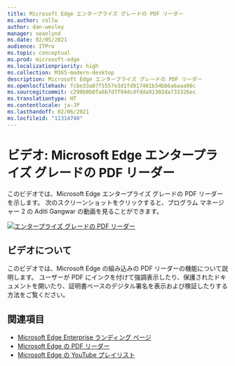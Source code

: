 ```yaml
---
title: Microsoft Edge エンタープライズ グレードの PDF リーダー
ms.author: collw
author: dan-wesley
manager: seanlynd
ms.date: 02/05/2021
audience: ITPro
ms.topic: conceptual
ms.prod: microsoft-edge
ms.localizationpriority: high
ms.collection: M365-modern-desktop
description: Microsoft Edge エンタープライズ グレードの PDF リーダー
ms.openlocfilehash: fcbe33a87f5557e3d1fd917401b34bb6a6aaa90c
ms.sourcegitcommit: c290b0b0fa6b7d7f94dcdfdda91302da733326ec
ms.translationtype: HT
ms.contentlocale: ja-JP
ms.lasthandoff: 02/06/2021
ms.locfileid: "11314740"
---
```

# ビデオ: Microsoft Edge エンタープライズ グレードの PDF リーダー

このビデオでは、Microsoft Edge エンタープライズ グレードの PDF リーダーを示します。 次のスクリーンショットをクリックすると、プログラム マネージャー 2 の Aditi Gangwar の動画を見ることができます。

[![エンタープライズ グレードの PDF リーダー](media/microsoft-edge-video-pdf-reader/0.png)](http://www.youtube.com/watch?v=XWAqNQ0xAcE "Enterprise grade PDF reader")

##  <a name="about-the-video"></a>ビデオについて

このビデオでは、Microsoft Edge の組み込みの PDF リーダーの機能について説明します。 ユーザーが PDF にインクを付けて強調表示したり、保護されたドキュメントを開いたり、証明書ベースのデジタル署名を表示および検証したりする方法をご覧ください。

##  <a name="see-also"></a>関連項目

- [Microsoft Edge Enterprise ランディング ページ](https://aka.ms/EdgeEnterprise)
- [Microsoft Edge の PDF リーダー](microsoft-edge-pdf.md)
- [Microsoft Edge の YouTube プレイリスト](https://www.youtube.com/playlist?list=PLXtHYVsvn_b-uXh1tMeYpT-0iD8tD3tFy)
